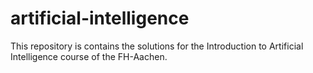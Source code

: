 # artificial-intelligence

This repository is contains the solutions for the Introduction to Artificial Intelligence course of the FH-Aachen.
